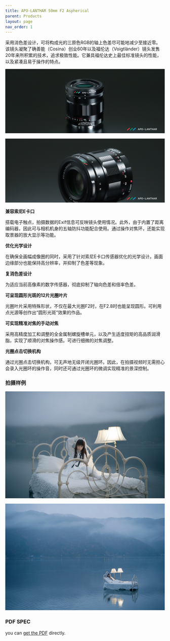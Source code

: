 ```yaml
---
title: APO-LANTHAR 50mm F2 Aspherical
parent: Products
layout: page
nav_order: 1
---
```


采用消色差设计，可将构成光的三原色RGB的轴上色差尽可能地减少至接近零。该镜头凝聚了确善能（Cosina）创业60年以及福伦达（Voigtländer）镜头发售20年来所积累的技术，追求极致性能。它兼具福伦达史上最佳标准镜头的性能，以及紧凑且易于操作的特点。

![apo-lanthar 50 f2 - 1](/assets/images/lens-E-50_20-01b.jpg)

![apo-lanthar 50 f2 - 2](/assets/images/lens-E-50_20-02b.jpg)

**兼容索尼E卡口**

搭载电子触点，拍摄数据的Exif信息可反映镜头使用情况。此外，由于内置了距离编码器，因此可与相机机身的五轴防抖功能配合使用。通过操作对焦环，还能实现取景器的放大显示等功能。

**优化光学设计**

在确保全画幅成像圈的同时，采用了针对索尼E卡口传感器优化的光学设计。画面边缘部分也能保持高分辨率，并抑制了色差等现象。

**复消色差设计**

为适应当前高像素的数字传感器，彻底抑制了轴向色差和倍率色差。

**可呈现圆形光斑的12片光圈叶片**

光圈叶片采用特殊形状，不仅在最大光圈F2时，在F2.8时也能呈现圆形。可利用点光源等创作出“圆形光斑”效果的作品。

**可实现精准对焦的手动对焦**

采用高精度加工和调整的全金属制螺旋槽单元，以及产生适度扭矩的高品质润滑脂，实现了顺滑的对焦操作感。可进行细微的对焦调整。

**光圈点击切换机构**

通过光圈点击切换机构，可无声地无级开闭光圈环。因此，在拍摄视频时无需担心会录入光圈环的操作音，同时还可通过光圈环的微调实现精准的景深控制。

### 拍摄样例
![apo-lanthar 50 f2 - 3](/assets/images/E-50_20_P01.jpg)

![apo-lanthar 50 f2 - 4](/assets/images/E-50_20_P05.jpg)

### PDF SPEC
you can [get the PDF](/assets/pdf/ZEISS_LensNames.pdf) directly.
